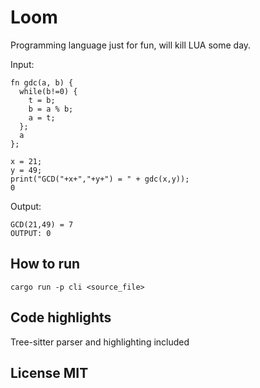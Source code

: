 # Loom
Programming language just for fun, will kill LUA some day.

Input:
```
fn gdc(a, b) {
  while(b!=0) {
    t = b;
    b = a % b;
    a = t;
  };
  a
};

x = 21;
y = 49;
print("GCD("+x+","+y+") = " + gdc(x,y));
0
```
Output:
```
GCD(21,49) = 7
OUTPUT: 0
```
## How to run
```
cargo run -p cli <source_file>
```

## Code highlights
Tree-sitter parser and highlighting included

## License MIT
